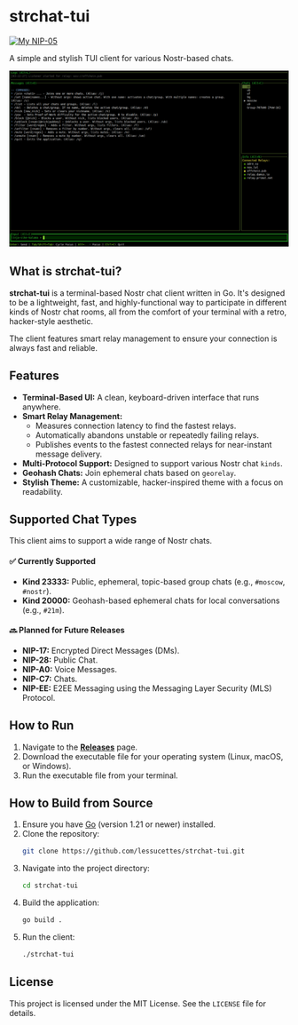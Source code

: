 # strchat-tui

[![My NIP-05](https://img.shields.io/badge/NIP--05-__@dukenukemmustdie.com-8E44AD?logo=nostr&logoColor=white)](https://dukenukemmustdie.com)

A simple and stylish TUI client for various Nostr-based chats.

![strchat-tui in action](./assets/screenshot.png)

## What is strchat-tui?

**strchat-tui** is a terminal-based Nostr chat client written in Go. It's designed to be a lightweight, fast, and highly-functional way to participate in different kinds of Nostr chat rooms, all from the comfort of your terminal with a retro, hacker-style aesthetic.

The client features smart relay management to ensure your connection is always fast and reliable.

## Features

* **Terminal-Based UI:** A clean, keyboard-driven interface that runs anywhere.
* **Smart Relay Management:**
    * Measures connection latency to find the fastest relays.
    * Automatically abandons unstable or repeatedly failing relays.
    * Publishes events to the fastest connected relays for near-instant message delivery.
* **Multi-Protocol Support:** Designed to support various Nostr chat `kinds`.
* **Geohash Chats:** Join ephemeral chats based on `georelay`.
* **Stylish Theme:** A customizable, hacker-inspired theme with a focus on readability.

## Supported Chat Types

This client aims to support a wide range of Nostr chats.

#### ✅ Currently Supported

* **Kind 23333:** Public, ephemeral, topic-based group chats (e.g., `#moscow`, `#nostr`).
* **Kind 20000:** Geohash-based ephemeral chats for local conversations (e.g., `#21m`).

#### 🔜 Planned for Future Releases

* **NIP-17:** Encrypted Direct Messages (DMs).
* **NIP-28:** Public Chat.
* **NIP-A0:** Voice Messages.
* **NIP-C7:** Chats.
* **NIP-EE:** E2EE Messaging using the Messaging Layer Security (MLS) Protocol.

## How to Run

1.  Navigate to the [**Releases**](https://github.com/lessucettes/strchat-tui/releases) page.
2.  Download the executable file for your operating system (Linux, macOS, or Windows).
4.  Run the executable file from your terminal.

## How to Build from Source

1.  Ensure you have [Go](https://golang.org/) (version 1.21 or newer) installed.
2.  Clone the repository:
    ```bash
    git clone https://github.com/lessucettes/strchat-tui.git
    ```
3.  Navigate into the project directory:
    ```bash
    cd strchat-tui
    ```
4.  Build the application:
    ```bash
    go build .
    ```
5.  Run the client:
    ```bash
    ./strchat-tui
    ```

## License

This project is licensed under the MIT License. See the `LICENSE` file for details.
